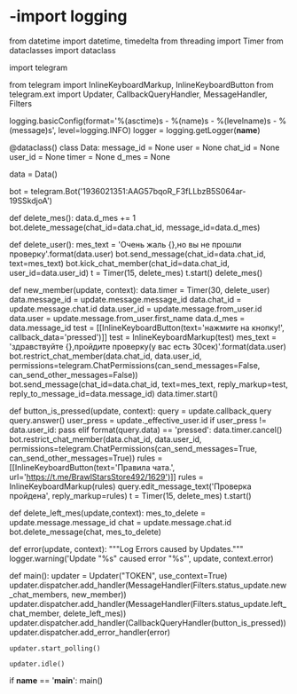 # -import logging
from datetime import datetime, timedelta
from threading import Timer
from dataclasses import dataclass

import telegram

from telegram import InlineKeyboardMarkup, InlineKeyboardButton
from telegram.ext import Updater, CallbackQueryHandler, MessageHandler, Filters

logging.basicConfig(format='%(asctime)s - %(name)s - %(levelname)s - %(message)s',
                    level=logging.INFO)
logger = logging.getLogger(__name__)


@dataclass()
class Data:
    message_id = None
    user = None
    chat_id = None
    user_id = None
    timer = None
    d_mes = None


data = Data()

bot = telegram.Bot('1936021351:AAG57bqoR_F3fLLbzB5S064ar-19SSkdjoA')


def delete_mes():
    data.d_mes += 1
    bot.delete_message(chat_id=data.chat_id, message_id=data.d_mes)


def delete_user():
    mes_text = 'Очень жаль {},но вы не прошли проверку'.format(data.user)
    bot.send_message(chat_id=data.chat_id, text=mes_text)
    bot.kick_chat_member(chat_id=data.chat_id, user_id=data.user_id)
    t = Timer(15, delete_mes)
    t.start()
    delete_mes()


def new_member(update, context):
    data.timer = Timer(30, delete_user)
    data.message_id = update.message.message_id
    data.chat_id = update.message.chat.id
    data.user_id = update.message.from_user.id
    data.user = update.message.from_user.first_name
    data.d_mes = data.message_id
    test = [[InlineKeyboardButton(text='нажмите на кнопку!', callback_data='pressed')]]
    test = InlineKeyboardMarkup(test)
    mes_text = 'здравствуйте {},пройдите проверку(у вас есть 30сек)'.format(data.user)
    bot.restrict_chat_member(data.chat_id, data.user_id, permissions=telegram.ChatPermissions(can_send_messages=False,
                                                                                              can_send_other_messages=False))
    bot.send_message(chat_id=data.chat_id, text=mes_text, reply_markup=test, reply_to_message_id=data.message_id)
    data.timer.start()


def button_is_pressed(update, context):
    query = update.callback_query
    query.answer()
    user_press = update._effective_user.id
    if user_press != data.user_id:
        pass
    elif format(query.data) == 'pressed':
        data.timer.cancel()
        bot.restrict_chat_member(data.chat_id, data.user_id,
                                 permissions=telegram.ChatPermissions(can_send_messages=True,
                                                                      can_send_other_messages=True))
        rules = [[InlineKeyboardButton(text='Правила чата.', url='https://t.me/BrawlStarsStore492/1629')]]
        rules = InlineKeyboardMarkup(rules)
        query.edit_message_text('Проверка пройдена', reply_markup=rules)
        t = Timer(15, delete_mes)
        t.start()

def delete_left_mes(update,context):
    mes_to_delete = update.message.message_id
    chat = update.message.chat.id
    bot.delete_message(chat, mes_to_delete)


def error(update, context):
    """Log Errors caused by Updates."""
    logger.warning('Update "%s" caused error "%s"', update, context.error)


def main():
    updater = Updater("TOKEN", use_context=True)
    updater.dispatcher.add_handler(MessageHandler(Filters.status_update.new_chat_members, new_member))
    updater.dispatcher.add_handler(MessageHandler(Filters.status_update.left_chat_member, delete_left_mes))
    updater.dispatcher.add_handler(CallbackQueryHandler(button_is_pressed))
    updater.dispatcher.add_error_handler(error)

    updater.start_polling()

    updater.idle()


if __name__ == '__main__':
    main()
